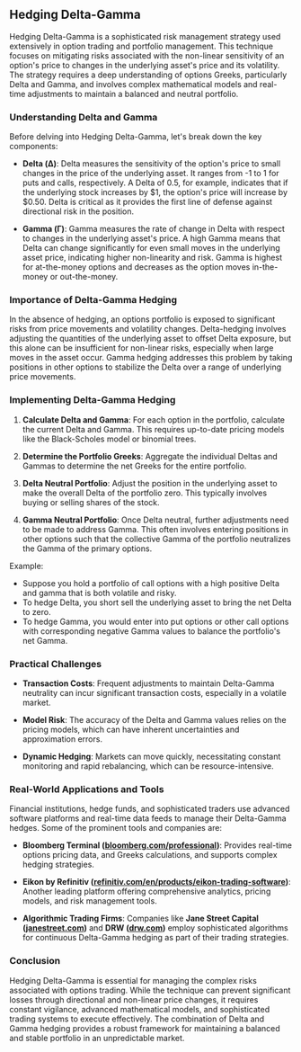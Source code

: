 ## Hedging Delta-Gamma

Hedging Delta-Gamma is a sophisticated risk management strategy used extensively in option trading and portfolio management. This technique focuses on mitigating risks associated with the non-linear sensitivity of an option's price to changes in the underlying asset's price and its volatility. The strategy requires a deep understanding of options Greeks, particularly Delta and Gamma, and involves complex mathematical models and real-time adjustments to maintain a balanced and neutral portfolio.

### Understanding Delta and Gamma

Before delving into Hedging Delta-Gamma, let's break down the key components:

- **Delta (Δ)**: Delta measures the sensitivity of the option's price to small changes in the price of the underlying asset. It ranges from -1 to 1 for puts and calls, respectively. A Delta of 0.5, for example, indicates that if the underlying stock increases by $1, the option's price will increase by $0.50. Delta is critical as it provides the first line of defense against directional risk in the position.

- **Gamma (Γ)**: Gamma measures the rate of change in Delta with respect to changes in the underlying asset's price. A high Gamma means that Delta can change significantly for even small moves in the underlying asset price, indicating higher non-linearity and risk. Gamma is highest for at-the-money options and decreases as the option moves in-the-money or out-the-money.

### Importance of Delta-Gamma Hedging

In the absence of hedging, an options portfolio is exposed to significant risks from price movements and volatility changes. Delta-hedging involves adjusting the quantities of the underlying asset to offset Delta exposure, but this alone can be insufficient for non-linear risks, especially when large moves in the asset occur. Gamma hedging addresses this problem by taking positions in other options to stabilize the Delta over a range of underlying price movements.

### Implementing Delta-Gamma Hedging

1. **Calculate Delta and Gamma**: For each option in the portfolio, calculate the current Delta and Gamma. This requires up-to-date pricing models like the Black-Scholes model or binomial trees.

2. **Determine the Portfolio Greeks**: Aggregate the individual Deltas and Gammas to determine the net Greeks for the entire portfolio. 

3. **Delta Neutral Portfolio**: Adjust the position in the underlying asset to make the overall Delta of the portfolio zero. This typically involves buying or selling shares of the stock.

4. **Gamma Neutral Portfolio**: Once Delta neutral, further adjustments need to be made to address Gamma. This often involves entering positions in other options such that the collective Gamma of the portfolio neutralizes the Gamma of the primary options.

Example:
- Suppose you hold a portfolio of call options with a high positive Delta and gamma that is both volatile and risky.
- To hedge Delta, you short sell the underlying asset to bring the net Delta to zero.
- To hedge Gamma, you would enter into put options or other call options with corresponding negative Gamma values to balance the portfolio's net Gamma.

### Practical Challenges

- **Transaction Costs**: Frequent adjustments to maintain Delta-Gamma neutrality can incur significant transaction costs, especially in a volatile market.

- **Model Risk**: The accuracy of the Delta and Gamma values relies on the pricing models, which can have inherent uncertainties and approximation errors.

- **Dynamic Hedging**: Markets can move quickly, necessitating constant monitoring and rapid rebalancing, which can be resource-intensive.

### Real-World Applications and Tools

Financial institutions, hedge funds, and sophisticated traders use advanced software platforms and real-time data feeds to manage their Delta-Gamma hedges. Some of the prominent tools and companies are:

- **Bloomberg Terminal ([bloomberg.com/professional](https://www.bloomberg.com/professional/))**: Provides real-time options pricing data, and Greeks calculations, and supports complex hedging strategies.

- **Eikon by Refinitiv ([refinitiv.com/en/products/eikon-trading-software](https://www.refinitiv.com/en/products/eikon-trading-software))**: Another leading platform offering comprehensive analytics, pricing models, and risk management tools.

- **Algorithmic Trading Firms**: Companies like **Jane Street Capital ([janestreet.com](https://www.janestreet.com/))** and **DRW ([drw.com](https://drw.com/))** employ sophisticated algorithms for continuous Delta-Gamma hedging as part of their trading strategies.

### Conclusion

Hedging Delta-Gamma is essential for managing the complex risks associated with options trading. While the technique can prevent significant losses through directional and non-linear price changes, it requires constant vigilance, advanced mathematical models, and sophisticated trading systems to execute effectively. The combination of Delta and Gamma hedging provides a robust framework for maintaining a balanced and stable portfolio in an unpredictable market.
